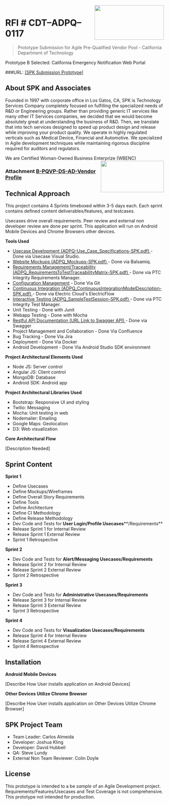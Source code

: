<img src="http://i.imgur.com/EanML13.gif" height="110" width="220" align="right" />

# RFI # CDT–ADPQ–0117 

> Prototype Submission for Agile Pre-Qualified Vendor Pool - California Department of Technology 

Prototype B Selected: California Emergency Notification Web Portal 

###URL:  [[SPK Submission Prototype]](https://github.com/calmeida81/CarlosADPQ) 


## About SPK and Associates
 Founded in 1997 with corporate office in Los Gatos, CA, SPK is Technology Services Company completely focused on fulfilling the specialized needs of R&D or Engineering groups.  Rather than providing generic IT services like many other IT Services companies, we decided that we would become absolutely great at understanding the business of R&D.  Then, we translate that into tech services designed to speed up product design and release while improving your product quality.    We operate in highly regulated verticals such as Medical Device, Financial and Automotive.  We specialized in Agile development techniques while maintaining rigorous discipline required for auditors and regulators.

 We are Certified Woman-Owned Business Enterprize (WBENC)
<img src="http://i.imgur.com/W9rZqZX.jpg" height="100" width="200" align="right" />

### Attachment [B-PQVP-DS-AD-Vendor Profile](https://github.com/calmeida81/CarlosADPQ/blob/master/Attachment-B_PQVP-DS-AD-Vendor_Profile-SPK.pdf )

 
## Technical Approach

 
This project contains 4 Sprints timeboxed within 3-5 days each.  Each sprint contains defined content deliverables/features, and testcases.  

Usecases drive overall requirements. Peer review and external non developer review are done per sprint.  This application will run on Android Mobile Devices and Chrome Browsers other devices.

**Tools Used** 

- [Usecase Development (ADPQ-Use_Case_Specifications-SPK.pdf) ](https://github.com/calmeida81/CarlosADPQ/blob/master/ADPQ-Use_Case_Specifications-SPK.pdf) - Done via  Usecase Visual Studio.  
- [Website Mockups  (ADPQ_Mockups-SPK.pdf) ](https://github.com/calmeida81/CarlosADPQ/blob/master/ADPQ_Mockups-SPK.pdf) - Done via  Balsamiq.  
- [Requirements Management/Traceability (ADPQ_RequirementsToTestTraceabilityMatrix-SPK.pdf) ](https://github.com/calmeida81/CarlosADPQ/blob/master/ADPQ_RequirementsToTestTraceabilityMatrix-SPK.pdf) - Done via PTC Integrity Requirements Manager.   
- [Configuration Management](https://github.com/calmeida81/CarlosADPQ) - Done Via Git
- [Continuous Integration (ADPQ_ContinuousIntegrationModelDescription-SPK.pdf) ](https://github.com/calmeida81/CarlosADPQ/blob/master/ADPQ-ContinuousIntegrationModelDescription-SPK.pdf) - Done via Electric Cloud's ElectricFlow
- [Interactive Testing (ADPQ_SampleTestSession-SPK.pdf) ](https://github.com/calmeida81/CarlosADPQ/blob/master/ADPQ_SampleTestSession-SPK.pdf) - Done via PTC Integrity Test Manager.
- Unit Testing - Done with Junit
- Webapp Testing - Done with Mocha
- [Restful API Documentation (URL Link to Swagger API) ](https://github.com/calmeida81/CarlosADPQ/blob/master/api-docs.json) - Done via Swagger
- Project Management and Collaboration - Done Via Confluence
- Bug Tracking - Done Via Jira
- Deployment - Done Via Docker
- Android Development - Done Via Android Studio SDK environment
  
**Project Architectural Elements Used**

- Node JS: Server control
- Angular JS: Client control
- MongoDB: Database
- Android SDK: Android app

**Project Architectural Libraries Used**

- Bootstrap: Responsive UI and styling
- Twilio: Messaging
- Mocha: Unit testing in web
- Nodemailer: Emailing
- Google Maps: Geolocation
- D3: Web visualization


**Core Architectural Flow**

[Description Needed]



## Sprint Content

**Sprint 1**

- Define Usecases
- Define Mockups/Wireframes
- Define Overall Story Requirements
- Define Tools
- Define Architecture
- Define CI Methodology
- Define Release Methodology
- Dev Code and Tests for **User Login/Profile Usecases****/Requirements**
- Release Sprint 1 for Internal Review
- Release Sprint 1 External Review
- Sprint 1 Retrospective

**Sprint 2**

- Dev Code and Tests for **Alert/Messaging Usecases/Requirements**
- Release Sprint 2 for Internal Review
- Release Sprint 2 External Review
- Sprint 2 Retrospective

**Sprint 3**

- Dev Code and Tests for **Administrative Usecases/Requirements**
- Release Sprint 3 for Internal Review
- Release Sprint 3 External Review
- Sprint 3 Retrospective

**Sprint 4**

- Dev Code and Tests for **Visualization Usecases/Requirements**
- Release Sprint 4 for Internal Review
- Release Sprint 4 External Review
- Sprint 4 Retrospective

## Installation

**Android Mobile Devices**

[Describe How User installs application on Android Devices]

**Other Devices Utilize Chrome Browser**

[Describe How User installs application on Other Devices Utilize Chrome Browser]

## SPK Project Team

- Team Leader:	Carlos Almeida
- Developer:	Joshua Kling
- Developer:	David Hubbell
- QA:	Steve Lundy
- External Non Team Reviewer:	Colin Doyle


## License


This prototype is intended to a be *sample* of an Agile Development project.  Requirements/Features/Usecases and Test Coverage is not comprehensive.  This prototype not intended for production.
